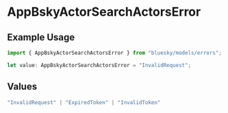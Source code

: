 # AppBskyActorSearchActorsError

## Example Usage

```typescript
import { AppBskyActorSearchActorsError } from "bluesky/models/errors";

let value: AppBskyActorSearchActorsError = "InvalidRequest";
```

## Values

```typescript
"InvalidRequest" | "ExpiredToken" | "InvalidToken"
```
